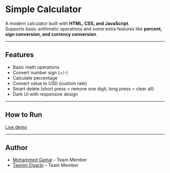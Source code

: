 # Simple Calculator

A modern calculator built with **HTML, CSS, and JavaScript**.  
Supports basic arithmetic operations and some extra features like **percent, sign conversion, and currency conversion**.  

---

## Features
- Basic math operations  
- Convert number sign (+/-)  
- Calculate percentage  
- Convert value to USD (custom rate)  
- Smart delete (short press = remove one digit, long press = clear all)  
- Dark UI with responsive design  

---

## How to Run
[Live demo](https://68b356ff4e7aa490e02890f4--vocal-pavlova-98ec8b.netlify.app/) 

---

## Author

- [Mohammed Gamal](https://github.com/mohammed-gamal-abdelmeged) – Team Member
- [Tasnim Elgarbi](https://github.com/tasnimelgarbi) – Team Member 
 
